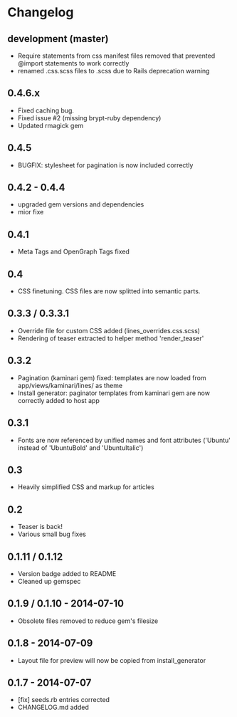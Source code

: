 # Changelog

## development (master)

- Require statements from css manifest files removed that prevented @import statements to work correctly
- renamed .css.scss files to .scss due to Rails deprecation warning


## 0.4.6.x

- Fixed caching bug.
- Fixed issue #2 (missing brypt-ruby dependency)
- Updated rmagick gem

## 0.4.5

- BUGFIX: stylesheet for pagination is now included correctly

## 0.4.2 - 0.4.4

- upgraded gem versions and dependencies
- mior fixe

## 0.4.1

- Meta Tags and OpenGraph Tags fixed

## 0.4

- CSS finetuning. CSS files are now splitted into semantic parts.


## 0.3.3 / 0.3.3.1

- Override file for custom CSS added (lines_overrides.css.scss)
- Rendering of teaser extracted to helper method 'render_teaser'

## 0.3.2

- Pagination (kaminari gem) fixed: templates are now loaded from app/views/kaminari/lines/ as theme
- Install generator: paginator templates from kaminari gem are now correctly added to host app


## 0.3.1

- Fonts are now referenced by unified names and font attributes ('Ubuntu' instead of 'UbuntuBold' and 'UbuntuItalic')


## 0.3 

- Heavily simplified CSS and markup for articles


## 0.2

- Teaser is back!
- Various small bug fixes

## 0.1.11 / 0.1.12

- Version badge added to README
- Cleaned up gemspec


## 0.1.9 / 0.1.10 - 2014-07-10

- Obsolete files removed to reduce gem's filesize


## 0.1.8 - 2014-07-09

- Layout file for preview will now be copied from install_generator


## 0.1.7 - 2014-07-07

- [fix] seeds.rb entries corrected
- CHANGELOG.md added